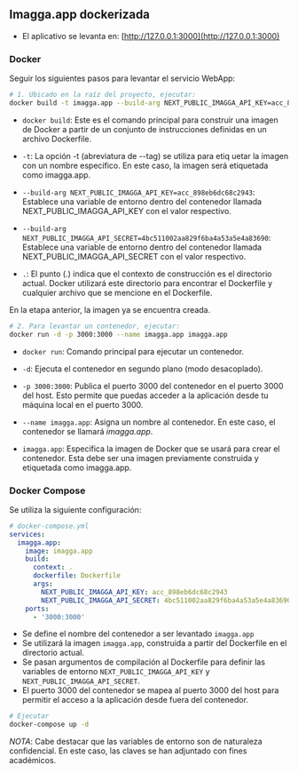 ## Imagga.app dockerizada

- El aplicativo se levanta en: [http://127.0.0.1:3000](http://127.0.0.1:3000)

### Docker

Seguir los siguientes pasos para levantar el servicio WebApp:

```bash
# 1. Ubicado en la raíz del proyecto, ejecutar:
docker build -t imagga.app --build-arg NEXT_PUBLIC_IMAGGA_API_KEY=acc_898eb6dc68c2943 --build-arg NEXT_PUBLIC_IMAGGA_API_SECRET=4bc511002aa829f6ba4a53a5e4a83690 .
```

- `docker build`: Este es el comando principal para construir una imagen de Docker a partir de un conjunto de instrucciones definidas en un archivo Dockerfile.

- `-t`: La opción -t (abreviatura de --tag) se utiliza para etiq uetar la imagen con un nombre específico. En este caso, la imagen será etiquetada como imagga.app.

- `--build-arg NEXT_PUBLIC_IMAGGA_API_KEY=acc_898eb6dc68c2943`: Establece una variable de entorno dentro del contenedor llamada NEXT_PUBLIC_IMAGGA_API_KEY con el valor respectivo.

- `--build-arg NEXT_PUBLIC_IMAGGA_API_SECRET=4bc511002aa829f6ba4a53a5e4a83690`: Establece una variable de entorno dentro del contenedor llamada NEXT_PUBLIC_IMAGGA_API_SECRET con el valor respectivo.

- `.`: El punto (.) indica que el contexto de construcción es el directorio actual. Docker utilizará este directorio para encontrar el Dockerfile y cualquier archivo que se mencione en el Dockerfile.

En la etapa anterior, la imagen ya se encuentra creada.

```bash
# 2. Para levantar un contenedor, ejecutar:
docker run -d -p 3000:3000 --name imagga.app imagga.app
```

- `docker run`: Comando principal para ejecutar un contenedor.

- `-d`: Ejecuta el contenedor en segundo plano (modo desacoplado).

- `-p 3000:3000`: Publica el puerto 3000 del contenedor en el puerto 3000 del host. Esto permite que puedas acceder a la aplicación desde tu máquina local en el puerto 3000.

- `--name imagga.app`: Asigna un nombre al contenedor. En este caso, el contenedor se llamará _imagga.app_.

- `imagga.app`: Especifica la imagen de Docker que se usará para crear el contenedor. Esta debe ser una imagen previamente construida y etiquetada como imagga.app.

### Docker Compose

Se utiliza la siguiente configuración:

```yml
# docker-compose.yml
services:
  imagga.app:
    image: imagga.app
    build:
      context: .
      dockerfile: Dockerfile
      args:
        NEXT_PUBLIC_IMAGGA_API_KEY: acc_898eb6dc68c2943
        NEXT_PUBLIC_IMAGGA_API_SECRET: 4bc511002aa829f6ba4a53a5e4a83690
    ports:
      - '3000:3000'
```

- Se define el nombre del contenedor a ser levantado `imagga.app`
- Se utilizará la imagen `imagga.app`, construida a partir del Dockerfile en el directorio actual.
- Se pasan argumentos de compilación al Dockerfile para definir las variables de entorno `NEXT_PUBLIC_IMAGGA_API_KEY` y `NEXT_PUBLIC_IMAGGA_API_SECRET`.
- El puerto 3000 del contenedor se mapea al puerto 3000 del host para permitir el acceso a la aplicación desde fuera del contenedor.

```bash
# Ejecutar
docker-compose up -d
```

_NOTA_: Cabe destacar que las variables de entorno son de naturaleza confidencial. En este caso, las claves se han adjuntado con fines académicos.
